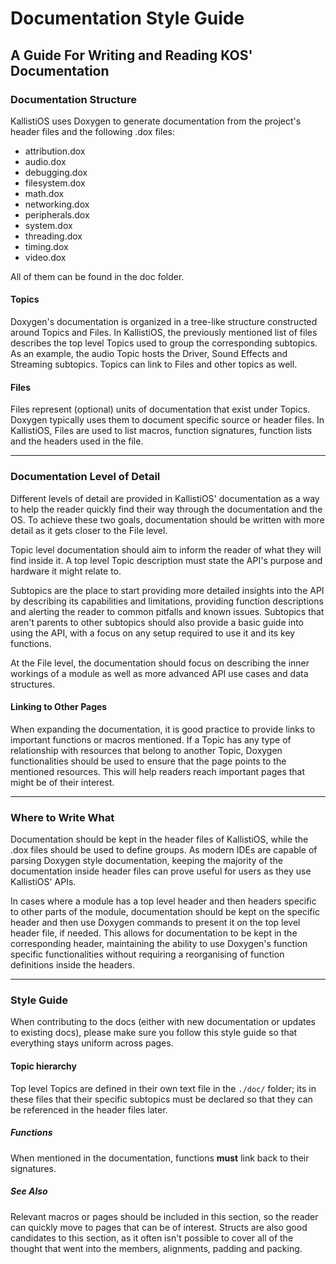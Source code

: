 # Documentation Style Guide

## A Guide For Writing and Reading KOS' Documentation

### Documentation Structure

KallistiOS uses Doxygen to generate documentation from the project's header 
files and the following .dox files:

- attribution.dox 
- audio.dox
- debugging.dox
- filesystem.dox
- math.dox
- networking.dox
- peripherals.dox
- system.dox
- threading.dox
- timing.dox
- video.dox

All of them can be found in the doc folder.

#### Topics

Doxygen's documentation is organized in a tree-like structure constructed around
Topics and Files. In KallistiOS, the previously mentioned list of files describes
the top level Topics used to group the corresponding subtopics. As an example,
the audio Topic hosts the Driver, Sound Effects and Streaming subtopics.
Topics can link to Files and other topics as well. 

#### Files

Files represent (optional) units of documentation that exist under Topics. Doxygen
typically uses them to document specific source or header files. In KallistiOS,
Files are used to list macros, function signatures, function lists and the
headers used in the file.

---

### Documentation Level of Detail

Different levels of detail are provided in KallistiOS' documentation as a way to
help the reader quickly find their way through the documentation and the OS.
To achieve these two goals, documentation should be written with more
detail as it gets closer to the File level.

Topic level documentation should aim to inform the reader of what they will find
inside it. A top level Topic description must state the API's purpose and
hardware it might relate to.

Subtopics are the place to start providing more detailed insights into the API
by describing its capabilities and limitations, providing function descriptions 
and alerting the reader to common pitfalls and known issues. Subtopics that
aren't parents to other subtopics should also provide a basic guide into using 
the API, with a focus on any setup required to use it and its key
functions.

At the File level, the documentation should focus on describing the inner
workings of a module as well as more advanced API use cases and data structures.

#### Linking to Other Pages

When expanding the documentation, it is good practice to provide links to
important functions or macros mentioned. If a Topic has any type of relationship
with resources that belong to another Topic, Doxygen functionalities should be
used to ensure that the page points to the mentioned resources. 
This will help readers reach important pages that might be of their interest.

---

### Where to Write What

Documentation should be kept in the header files of KallistiOS, while the .dox
files should be used to define groups. As modern IDEs are capable of parsing
Doxygen style documentation, keeping the majority of the documentation inside
header files can prove useful for users as they use KallistiOS' APIs.

In cases where a module has a top level header and then headers specific to
other parts of the module, documentation should be kept on the specific header
and then use Doxygen commands to present it on the top level header file, if
needed. This allows for documentation to be kept in the corresponding header,
maintaining the ability to use Doxygen's function specific functionalities
without requiring a reorganising of function definitions inside the headers. 

---

### Style Guide

When contributing to the docs (either with new documentation or updates to 
existing docs), please make sure you follow this style guide so that everything 
stays uniform across pages.

#### Topic hierarchy

Top level Topics are defined in their own text file in the `./doc/` folder; its in these files
that their specific subtopics must be declared so that they can be referenced in the header files later.

##### Functions

When mentioned in the documentation, functions __must__ link back to their signatures. 

##### See Also

Relevant macros or pages should be included in this section, so the reader can quickly move to pages that
can be of interest. Structs are also good candidates to this section, as it often isn't possible to cover
all of the thought that went into the members, alignments, padding and packing.